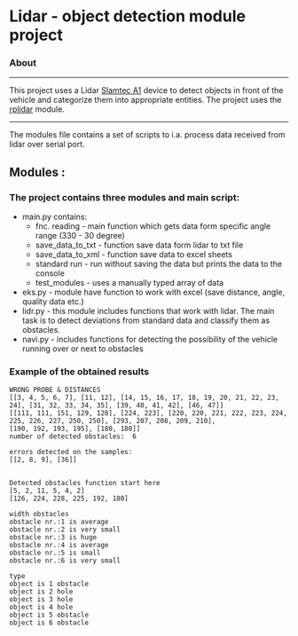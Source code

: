 # Lidar - object detection module project
### About
----------
This project uses a Lidar [Slamtec A1](https://www.slamtec.com/en/Lidar/A1) device to detect objects in front of the vehicle and categorize them into appropriate entities. The project uses the [rplidar](https://github.com/SkoltechRobotics/rplidar) module.

----------

The modules file contains a set of scripts to i.a. process data received from lidar over serial port. 

## Modules :
 ### The project contains three modules and main script:

- main.py  contains:
    - fnc. reading - main function which gets data form specific angle range (330 - 30 degree)
    - save_data_to_txt - function save data form lidar to txt file
    - save_data_to_xml - function save data to excel sheets
    - standard run - run without saving the data but prints the data to the console
    - test_modules - uses a manually typed array of data
- eks.py  -	module have function to work with excel (save distance, angle, quality data etc.)
- lidr.py - this module includes functions that work with lidar. The main task is to detect deviations
from standard data and classify them as obstacles.
- navi.py - includes functions for detecting the possibility of the vehicle running over or next to obstacles


### Example of the obtained results 
```
WRONG PROBE & DISTANCES
[[3, 4, 5, 6, 7], [11, 12], [14, 15, 16, 17, 18, 19, 20, 21, 22, 23, 24], [31, 32, 33, 34, 35], [39, 40, 41, 42], [46, 47]]
[[111, 111, 151, 129, 128], [224, 223], [220, 220, 221, 222, 223, 224, 225, 226, 227, 250, 250], [293, 207, 208, 209, 210], 
[190, 192, 193, 195], [180, 180]]
number of detected obstacles:  6

errors detected on the samples: 
[[2, 8, 9], [36]]


Detected obstacles function start here
[5, 2, 11, 5, 4, 2]
[126, 224, 228, 225, 192, 180]

width obstacles
obstacle nr.:1 is average
obstacle nr.:2 is very small
obstacle nr.:3 is huge
obstacle nr.:4 is average
obstacle nr.:5 is small
obstacle nr.:6 is very small

type
object is 1 obstacle
object is 2 hole
object is 3 hole
object is 4 hole
object is 5 obstacle
object is 6 obstacle
```

